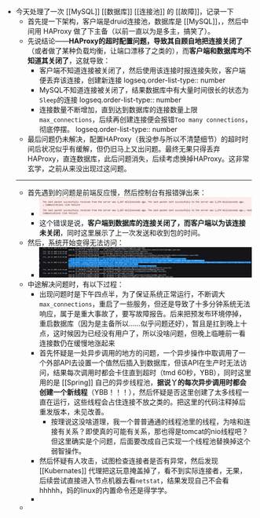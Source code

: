 - 今天处理了一次 [[MySQL]] [[数据库]] [[连接池]] 的 [[故障]]，记录一下
	- 首先提一下架构，客户端是druid连接池，数据库是 [[MySQL]]，，然后中间用  HAProxy  做了下主备（以前一直以为是多主，搞笑了）。
	- 先说结论——**HAProxy的超时配置问题，导致其自顾自地把连接关闭了**（或者做了某种负载均衡，让端口漂移了之类的），而**客户端和数据库均不知道其关闭了**，这就导致：
		- 客户端不知道连接被关闭了，然后使用该连接时报连接失败，客户端便丢弃该连接，创建新连接
		  logseq.order-list-type:: number
		- MySQL不知道连接被关闭了，结果数据库中有大量时间很长的状态为`Sleep`的连接
		  logseq.order-list-type:: number
		- 连接数量不断增加，直到达到数据库的连接数量上限 `max_connections`，后续再创建连接便会报错`Too many connections`，彻底停摆。
		  logseq.order-list-type:: number
	- 最后问题仍未解决，配置HAProxy（我没参与所以不清楚细节）的超时时间后状况似乎有缓解，但仍旧马上又出问题。最终无果只得丢弃HAProxy，直连数据库，此后问题消失，后续考虑换掉HAProxy。这非常玄学，之前从来没出现过这问题。
	- ---
	- 首先遇到的问题是前端反应慢，然后控制台有报错弹出来：
		- ![image.png](../assets/image_1719053194254_0.png)
		- 这个错误是说，**客户端到数据库的连接关闭了，而客户端以为该连接未关闭**，同时这里展示了上一次发送和收到包的时间。
	- 然后，系统开始变得无法访问：
		- ![dce602ce3da63f6f7230b485c589ccb.png](../assets/dce602ce3da63f6f7230b485c589ccb_1719053738273_0.png)
	- 中途解决问题时，有以下过程：
		- 出现问题时是下午四点半，为了保证系统正常运行，不断调大`max_connections`，重启了一些服务，但还是导致了十多分钟系统无法响应，属于是重大事故了，要写故障报告。后来把预发布环境停掉，重启数据库（因为是主备所以……似乎问题还好），暂且是扛到晚上十点，这时候因为已经没有用户了，所以没啥问题，但晚上临睡前一看连接数仍在缓慢地涨起来
		- 首先怀疑是一处异步调用的地方的问题，一个异步操作中取调用了一个外部API去设置一个值然后插入到数据库，但该API在生产时无法访问，结果每次调用时都会卡住直到超时（tmd 60秒，YBB），同时这里用的是 [[Spring]] 自己的异步线程池，**据说丫的每次异步调用时都会创建一个新线程**（YBB！！！），然后怀疑是否这里创建了太多线程一直在运行，这些线程会占住连接不放之类的。把这里的代码注释掉后重发版本，未见改善。
			- 按理说这没啥道理，我一个普普通通的线程池里的线程，为啥和连接有关系？即使真的可能有关系，那也得是tomcat的nio线程吧？但这里确实是个问题，后面要改成自己实现一个线程池替换掉这个弱智操作。
		- 然后怀疑有人攻击，试图检查连接者是否有异常，然后发现 [[Kubernates]] 代理把这玩意掩盖掉了，看不到实际连接者，无果，后续尝试直接进入节点机器去看`netstat`，结果发现自己不会看hhhhh，妈的linux的内置命令还是得学学。
		-
	-
